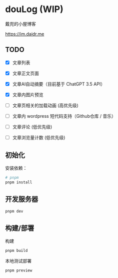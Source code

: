 # douLog (WIP)

戴兜的小屋博客

<https://im.daidr.me>

## TODO

- [x] 文章列表
- [x] 文章正文页面
- [x] 文章AI自动摘要（目前基于 ChatGPT 3.5 API）
- [x] 文章内图片预览
- [ ] 文章页相关的加载动画 (高优先级)
- [ ] 文章内 wordpress 短代码支持（Github仓库 / 音乐）
- [ ] 文章评论 (低优先级)
- [ ] 文章浏览量计数 (低优先级)



## 初始化

安装依赖：

```bash
# pnpm
pnpm install
```

## 开发服务器

```bash
pnpm dev
```

## 构建/部署

构建

```bash
pnpm build
```

本地测试部署

```bash
pnpm preview
```

